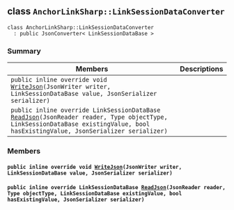 ## class `AnchorLinkSharp::LinkSessionDataConverter` 

```
class AnchorLinkSharp::LinkSessionDataConverter
  : public JsonConverter< LinkSessionDataBase >
```

### Summary

 Members                        | Descriptions                                
--------------------------------|---------------------------------------------
`public inline override void `[`WriteJson`](#class_anchor_link_sharp_1_1_link_session_data_converter_1afc88168dd00ad5912572b1110a864026)`(JsonWriter writer, LinkSessionDataBase value, JsonSerializer serializer)` | 
`public inline override LinkSessionDataBase `[`ReadJson`](#class_anchor_link_sharp_1_1_link_session_data_converter_1a3ae0bfd543c960e5431b8cfcd5bfa0bd)`(JsonReader reader, Type objectType, LinkSessionDataBase existingValue, bool hasExistingValue, JsonSerializer serializer)` | 

### Members

#### `public inline override void `[`WriteJson`](#class_anchor_link_sharp_1_1_link_session_data_converter_1afc88168dd00ad5912572b1110a864026)`(JsonWriter writer, LinkSessionDataBase value, JsonSerializer serializer)` 

#### `public inline override LinkSessionDataBase `[`ReadJson`](#class_anchor_link_sharp_1_1_link_session_data_converter_1a3ae0bfd543c960e5431b8cfcd5bfa0bd)`(JsonReader reader, Type objectType, LinkSessionDataBase existingValue, bool hasExistingValue, JsonSerializer serializer)` 

